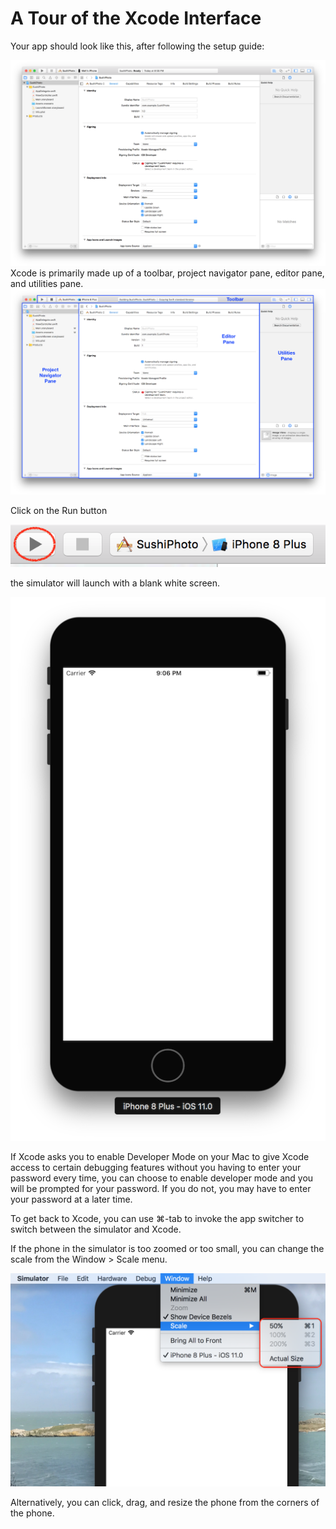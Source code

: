 # A Tour of the Xcode Interface

Your app should look like this, after following the setup guide:

![](assets/Sushi1.png)Xcode is primarily made up of a toolbar, project navigator pane, editor pane, and utilities pane.![](assets/XcodeUI1.png)

Click on the Run button

![](assets/Sushi3.png)

the simulator will launch with a blank white screen.

![](assets/Sushi4.png)

If Xcode asks you to enable Developer Mode on your Mac to give Xcode access to certain debugging features without you having to enter your password every time, you can choose to enable developer mode and you will be prompted for your password. If you do not, you may have to enter your password at a later time.


To get back to Xcode, you can use  &#8984;-tab to invoke the app switcher to switch between the simulator and Xcode.

If the phone in the simulator is too zoomed or too small, you can change the scale from the Window > Scale menu. 

![](/assets/SimulatorScale.png)

Alternatively, you can click, drag, and resize the phone from the corners of the phone.

